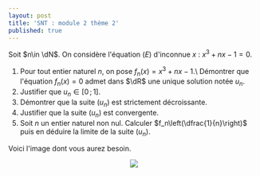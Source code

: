```yaml
---
layout: post
title: 'SNT : module 2 thème 2'
published: true
---
```



Soit $n\in \dN$. On considère l'équation $(E)$ d'inconnue $x$ : $x^3+nx-1=0$.

1. Pour tout entier naturel $n$, on pose $f_n(x)=x^3+nx-1$.\\
Démontrer que l'équation $f_n(x)=0$ admet dans $\dR$ une unique solution notée $u_n$.
2. Justifier que $u_n\in [0\,;\,1]$.
3. Démontrer que la suite $(u_n)$ est strictement décroissante.
4. Justifier que la suite $(u_n)$ est convergente.
5. Soit $n$ un entier naturel non nul. Calculer $f_n\left(\dfrac{1}{n}\right)$ puis en déduire la limite de la suite $(u_n)$.

Voici l'image dont vous aurez besoin. 


<center>
<img src="https://github.com/ymobian/ymobian.github.io/blob/master/pomme.jpg"/>
</center>
